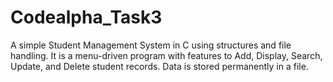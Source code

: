 # Codealpha_Task3
A simple Student Management System in C using structures and file handling. It is a menu-driven program with features to Add, Display, Search, Update, and Delete student records. Data is stored permanently in a file.
